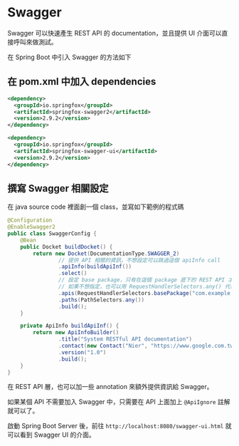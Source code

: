 # Swagger

Swagger 可以快速產生 REST API 的 documentation，並且提供 UI 介面可以直接呼叫來做測試。

在 Spring Boot 中引入 Swagger 的方法如下

## 在 pom.xml 中加入 dependencies

```xml
<dependency>
  <groupId>io.springfox</groupId>
  <artifactId>springfox-swagger2</artifactId>
  <version>2.9.2</version>
</dependency>

<dependency>
  <groupId>io.springfox</groupId>
  <artifactId>springfox-swagger-ui</artifactId>
  <version>2.9.2</version>
</dependency>
```

## 撰寫 Swagger 相關設定

在 java source code 裡面創一個 class，並寫如下範例的程式碼

```java
@Configuration
@EnableSwagger2
public class SwaggerConfig {
    @Bean
    public Docket buildDocket() {
        return new Docket(DocumentationType.SWAGGER_2)
                // 提供 API 相關的資訊，不想設定可以跳過這個 apiInfo call
                .apiInfo(buildApiInf())
                .select()
                // 設定 base package，只有在這個 package 底下的 REST API 才會加入 Swagger 中
                // 如果不想指定，也可以用 RequestHandlerSelectors.any() 代表所有的 REST API
                .apis(RequestHandlerSelectors.basePackage("com.example.training.rest"))
                .paths(PathSelectors.any())
                .build();
    }

    private ApiInfo buildApiInf() {
        return new ApiInfoBuilder()
                .title("System RESTful API documentation")
                .contact(new Contact("Nier", "https://www.google.com.tw", "techio@nier.tw"))
                .version("1.0")
                .build();
    }
}
```

在 REST API 層，也可以加一些 annotation 來額外提供資訊給 Swagger。

如果某個 API 不需要加入 Swagger 中，只需要在 API 上面加上 ```@ApiIgnore``` 註解就可以了。

啟動 Spring Boot Server 後，前往 ```http://localhost:8080/swagger-ui.html``` 就可以看到 Swagger UI 的介面。
